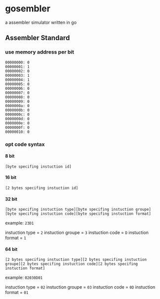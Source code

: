# gosembler
a assembler simulator written in go
## Assembler Standard
### use memory address per bit
```
00000000: 0
00000001: 1
00000002: 0
00000003: 1
00000004: 1
00000005: 0
00000006: 0
00000007: 0
00000008: 0
00000009: 0
0000000a: 0
0000000b: 0
0000000c: 0
0000000d: 0
0000000e: 0
0000000f: 0
00000010: 0
```
### opt code syntax

#### 8 bit

``[byte specifing instuction id]``

#### 16 bit

``[2 bytes specifing instuction id]``

#### 32 bit

``[byte specifing instuction type][byte specifing instuction groupe][byte specifing instuction code][byte specifing instuction format]``

example:
```23D1```

instuction type = ``2``
instuction groupe = ``3``
instuction code = ``D``
instuction format = ``1``

#### 64 bit

``[2 bytes specifing instuction type][2 bytes specifing instuction groupe][2 bytes specifing instuction code][2 bytes specifing instuction format]``

example:
```02030D01```

instuction type = ``02``
instuction groupe = ``03``
instuction code = ``0D``
instuction format = ``01``
